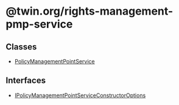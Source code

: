 # @twin.org/rights-management-pmp-service

## Classes

- [PolicyManagementPointService](classes/PolicyManagementPointService.md)

## Interfaces

- [IPolicyManagementPointServiceConstructorOptions](interfaces/IPolicyManagementPointServiceConstructorOptions.md)

